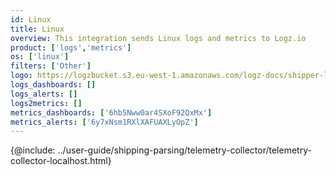 ```yaml
---
id: Linux
title: Linux
overview: This integration sends Linux logs and metrics to Logz.io
product: ['logs','metrics']
os: ['linux']
filters: ['Other']
logo: https://logzbucket.s3.eu-west-1.amazonaws.com/logz-docs/shipper-logos/linux.svg
logs_dashboards: []
logs_alerts: []
logs2metrics: []
metrics_dashboards: ['6hb5Nww0ar4SXoF92QxMx']
metrics_alerts: ['6y7xNsm1RXlXAFUAXLyOpZ']
---
```


{@include: ../user-guide/shipping-parsing/telemetry-collector/telemetry-collector-localhost.html}

